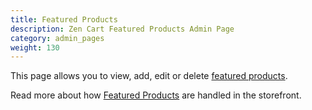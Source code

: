 ```yaml
---
title: Featured Products
description: Zen Cart Featured Products Admin Page 
category: admin_pages
weight: 130
---
```


This page allows you to view, add, edit or delete [featured products](/user/products/featured_products/).

Read more about how [Featured Products](/user/products/featured_products/) are handled in the storefront. 
